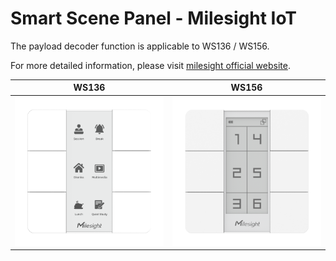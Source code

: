 # Smart Scene Panel - Milesight IoT

The payload decoder function is applicable to WS136 / WS156.

For more detailed information, please visit [milesight official website](https://www.milesight-iot.com).

|        WS136        |        WS156        |
| :-----------------: | :-----------------: |
| ![WS136](WS136.png) | ![WS156](WS156.png) |
